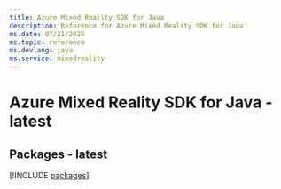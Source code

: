 ```yaml
---
title: Azure Mixed Reality SDK for Java
description: Reference for Azure Mixed Reality SDK for Java
ms.date: 07/21/2025
ms.topic: reference
ms.devlang: java
ms.service: mixedreality
---
```

# Azure Mixed Reality SDK for Java - latest
## Packages - latest
[!INCLUDE [packages](mixed-reality-index.md)]